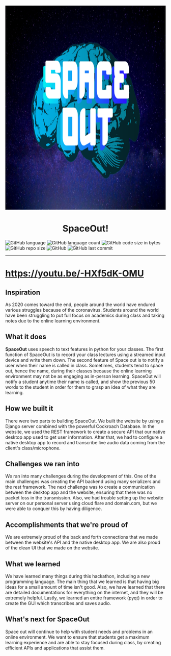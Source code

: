 <p align="center">
  <a href="https://github.com/rushilwiz/spaceout">
    <img src=".github/logo.png" alt="Logo" width=960px height=640px>
  </a>

  <h1 align="center">SpaceOut!</h1>

</p>

![GitHub language](https://img.shields.io/github/languages/top/rushilwiz/spaceout?color=FF6663)
![GitHub language count](https://img.shields.io/github/languages/count/rushilwiz/spaceout?color=FEB144)
![GitHub code size in bytes](https://img.shields.io/github/languages/code-size/rushilwiz/spaceout?color=FAFD7B)
![GitHub repo size](https://img.shields.io/github/repo-size/rushilwiz/spaceout?color=9EE09E)
![GitHub](https://img.shields.io/github/license/rushilwiz/spaceout?color=9EC1CF)
![GitHub last commit](https://img.shields.io/github/last-commit/rushilwiz/spaceout?color=CC99C9)

---

# https://youtu.be/-HXf5dK-OMU

## Inspiration
As 2020 comes toward the end, people around the world have endured various struggles because of the coronavirus. Students around the world have been struggling to put full focus on academics during class and taking notes due to the online learning environment.

## What it does
**SpaceOut** uses speech to text features in python for your classes. The first function of SpaceOut is to record your class lectures using a streamed input device and write them down. The second feature of Space out is to notify a user when their name is called in class. Sometimes, students tend to space out, hence the name, during their classes because the online learning environment may not be as engaging as in-person learning. SpaceOut will notify a student anytime their name is called, and show the previous 50 words to the student in order for them to grasp an idea of what they are learning.

## How we built it
There were two parts to building SpaceOut. We built the website by using a Django server combined with the powerful Cockroach Database. In the website, we used the REST framework to create a secure API that our native desktop app used to get user information. After that, we had to configure a native desktop app to record and transcribe live audio data coming from the client's class/microphone.

## Challenges we ran into
We ran into many challenges during the development of this. One of the main challenges was creating the API backend using many serializers and the rest framework. The next challenge was to create a communication between the desktop app and the website, ensuring that there was no packet loss in the transmission. Also, we had trouble setting up the website server on our personal server using cloud flare and domain.com, but we were able to conquer this by having diligence.

## Accomplishments that we're proud of
We are extremely proud of the back and forth connections that we made between the website's API and the native desktop app. We are also proud of the clean UI that we made on the website. 

## What we learned
We have learned many things during this hackathon, including a new programming language. The main thing that we learned is that having big ideas for a small amount of time isn't good. Also, we have learned that there are detailed documentations for everything on the internet, and they will be extremely helpful. Lastly, we learned an entire framework (pyqt) in order to create the GUI which transcribes and saves audio.

## What's next for SpaceOut
Space out will continue to help with student needs and problems in an online environment. We want to ensure that students get a maximum learning experience and are able to stay focused during class, by creating efficient APIs and applications that assist them.
